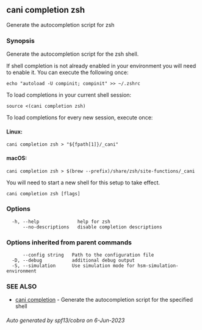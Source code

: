 ## cani completion zsh

Generate the autocompletion script for zsh

### Synopsis

Generate the autocompletion script for the zsh shell.

If shell completion is not already enabled in your environment you will need
to enable it.  You can execute the following once:

	echo "autoload -U compinit; compinit" >> ~/.zshrc

To load completions in your current shell session:

	source <(cani completion zsh)

To load completions for every new session, execute once:

#### Linux:

	cani completion zsh > "${fpath[1]}/_cani"

#### macOS:

	cani completion zsh > $(brew --prefix)/share/zsh/site-functions/_cani

You will need to start a new shell for this setup to take effect.


```
cani completion zsh [flags]
```

### Options

```
  -h, --help              help for zsh
      --no-descriptions   disable completion descriptions
```

### Options inherited from parent commands

```
      --config string   Path to the configuration file
  -D, --debug           additional debug output
  -S, --simulation      Use simulation mode for hsm-simulation-environment
```

### SEE ALSO

* [cani completion](cani_completion.md)	 - Generate the autocompletion script for the specified shell

###### Auto generated by spf13/cobra on 6-Jun-2023
